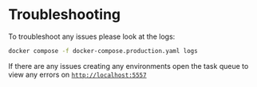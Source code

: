 # Troubleshooting

To troubleshoot any issues please look at the logs:

```sh
docker compose -f docker-compose.production.yaml logs
```

If there are any issues creating any environments open the task queue to view any errors on [`http://localhost:5557`](http://localhost:5557)